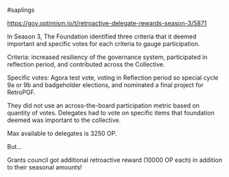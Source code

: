 #saplings 

https://gov.optimism.io/t/retroactive-delegate-rewards-season-3/5871

In Season 3, The Foundation identified three criteria that it deemed important and specific votes for each criteria to gauge participation.

Criteria: increased resiliency of the governance system, participated in reflection period, and contributed across the Collective. 

Specific votes: Agora test vote, voting in Reflection period so special cycle 9a or 9b and badgeholder elections, and nominated a final project for RetroPGF. 

They did not use an across-the-board participation metric based on quantity of votes. Delegates had to vote on specific items that foundation deemed was important to the collective. 

Max available to delegates is 3250 OP. 

But...

Grants council got additional retroactive reward (10000 OP each) in addition to their seasonal amounts!
